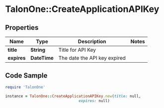 # TalonOne::CreateApplicationAPIKey

## Properties

Name | Type | Description | Notes
------------ | ------------- | ------------- | -------------
**title** | **String** | Title for API Key | 
**expires** | **DateTime** | The date the API key expired | 

## Code Sample

```ruby
require 'TalonOne'

instance = TalonOne::CreateApplicationAPIKey.new(title: null,
                                 expires: null)
```


